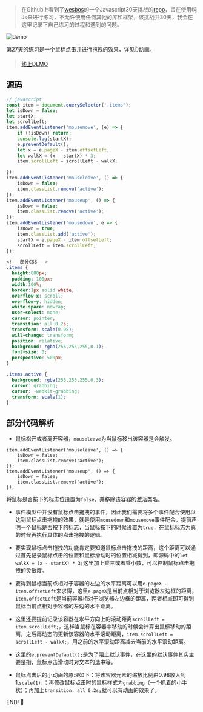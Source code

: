 > 在Github上看到了[wesbos](https://twitter.com/wesbos)的一个Javascript30天挑战的[repo](https://github.com/wesbos/JavaScript30)，旨在使用纯Js来进行练习，不允许使用任何其他的库和框架，该挑战共30天，我会在这里记录下自己练习的过程和遇到的问题。

![demo](images/0812-demo.gif)

第27天的练习是一个鼠标点击并进行拖拽的效果，详见👆动画。

> [线上DEMO](http://htmlpreview.github.io/?https://github.com/winar-jin/JavaScript30-Challenge/blob/master/27%20-%20Click%20and%20Drag/index.html)

## 源码
```javascript
// javascript
const item = document.querySelector('.items');
let isDown = false;
let startX;
let scrollLeft;
item.addEventListener('mousemove', (e) => {
    if (!isDown) return;
    console.log(startX);
    e.preventDefault();
    let x = e.pageX - item.offsetLeft;
    let walkX = (x - startX) * 3;
    item.scrollLeft = scrollLeft - walkX;

});
item.addEventListener('mouseleave', () => {
    isDown = false;
    item.classList.remove('active');
});
item.addEventListener('mouseup', () => {
    isDown = false;
    item.classList.remove('active');
});
item.addEventListener('mousedown', e => {
    isDown = true;
    item.classList.add('active');
    startX = e.pageX - item.offsetLeft;
    scrollLeft = item.scrollLeft;
});
```

```css
<!-- 部分CSS -->
.items {
  height:800px;
  padding: 100px;
  width:100%;
  border:1px solid white;
  overflow-x: scroll;
  overflow-y: hidden;
  white-space: nowrap;
  user-select: none;
  cursor: pointer;
  transition: all 0.2s;
  transform: scale(0.98);
  will-change: transform;
  position: relative;
  background: rgba(255,255,255,0.1);
  font-size: 0;
  perspective: 500px;
}

.items.active {
  background: rgba(255,255,255,0.3);
  cursor: grabbing;
  cursor: -webkit-grabbing;
  transform: scale(1);
}
```

## 部分代码解析
* 鼠标松开或者离开容器，`mouseleave`为当鼠标移出该容器是会触发。
```
item.addEventListener('mouseleave', () => {
    isDown = false;
    item.classList.remove('active');
});
item.addEventListener('mouseup', () => {
    isDown = false;
    item.classList.remove('active');
});
```
将鼠标是否按下的标志位设置为`false`，并移除该容器的激活类名。

* 事件模型中并没有鼠标点击拖拽的事件，因此我们需要将多个事件配合使用以达到鼠标点击拖拽的效果，就是使用`mousedown`和`mousemove`事件配合，提前声明一个鼠标是否按下的标志，当鼠标按下的时候设置为`true`，在鼠标标志为真的时候再执行具体的点击拖拽的逻辑。

* 要实现鼠标点击拖拽的功能肯定要知道鼠标点击拖拽的距离，这个距离可以通过首先记录鼠标点击的位置和鼠标滑动时的位置相减得到，即源码中的`let walkX = (x - startX) * 3;`这里加上乘三或者乘小数，可以控制鼠标点击拖拽的灵敏度。

* 要得到鼠标当前点相对于容器的左边的水平距离可以用`e.pageX - item.offsetLeft`来求得，这里`e.pageX`是当前点相对于浏览器左边框的距离，
`item.offsetLeft`是当前容器相对于浏览器左边框的距离，两者相减即可得到鼠标当前点相对于容器的左边的水平距离。

* 这里还要提前记录该容器在水平方向上的滚动距离`scrollLeft = item.scrollLeft;`，这样当鼠标在容器中移动的时候会计算出鼠标移动的距离，之后再动态的更新该容器的水平滚动距离，`item.scrollLeft = scrollLeft - walkX;`，用之前的水平滚动距离减去当前的水平滚动距离。

* 这里的`e.preventDefault();`是为了阻止默认事件，在这里的默认事件其实主要是指，鼠标点击滑动时对文本的选中等。

* 鼠标点击后的小动画的原理如下：将该容器元素的缩放比例由0.98放大到1,`scale(1);`；再修改鼠标点击时的鼠标样式为`grabbing`（一个抓着的小手状）；再加上`transition: all 0.2s;`就可以有动画的效果了。

END! 💯